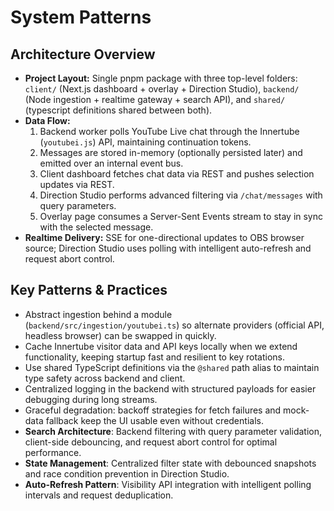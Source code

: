 # System Patterns

## Architecture Overview
- **Project Layout:** Single pnpm package with three top-level folders: `client/` (Next.js dashboard + overlay + Direction Studio), `backend/` (Node ingestion + realtime gateway + search API), and `shared/` (typescript definitions shared between both).
- **Data Flow:**
  1. Backend worker polls YouTube Live chat through the Innertube (`youtubei.js`) API, maintaining continuation tokens.
  2. Messages are stored in-memory (optionally persisted later) and emitted over an internal event bus.
  3. Client dashboard fetches chat data via REST and pushes selection updates via REST.
  4. Direction Studio performs advanced filtering via `/chat/messages` with query parameters.
  5. Overlay page consumes a Server-Sent Events stream to stay in sync with the selected message.
- **Realtime Delivery:** SSE for one-directional updates to OBS browser source; Direction Studio uses polling with intelligent auto-refresh and request abort control.

## Key Patterns & Practices
- Abstract ingestion behind a module (`backend/src/ingestion/youtubei.ts`) so alternate providers (official API, headless browser) can be swapped in quickly.
- Cache Innertube visitor data and API keys locally when we extend functionality, keeping startup fast and resilient to key rotations.
- Use shared TypeScript definitions via the `@shared` path alias to maintain type safety across backend and client.
- Centralized logging in the backend with structured payloads for easier debugging during long streams.
- Graceful degradation: backoff strategies for fetch failures and mock-data fallback keep the UI usable even without credentials.
- **Search Architecture**: Backend filtering with query parameter validation, client-side debouncing, and request abort control for optimal performance.
- **State Management**: Centralized filter state with debounced snapshots and race condition prevention in Direction Studio.
- **Auto-Refresh Pattern**: Visibility API integration with intelligent polling intervals and request deduplication.
